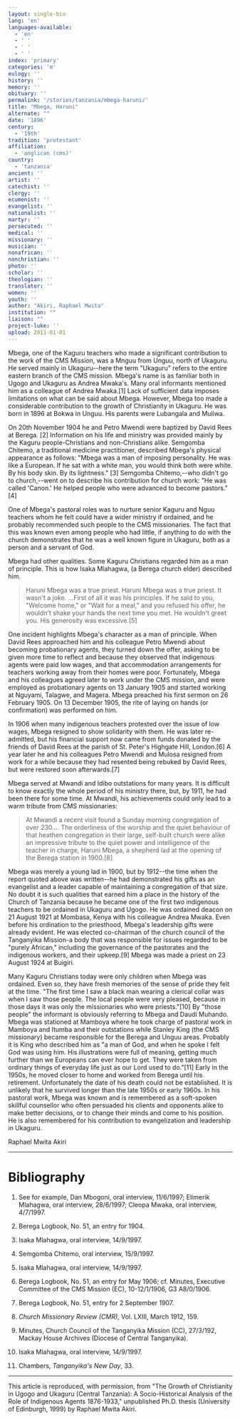```yaml
---
layout: single-bio
lang: 'en'
languages-available:
  - 'en'
  - ' '
  - ' '
  - ' '
index: 'primary'
categories: 'm'
eulogy: ''
history: ''
memory: ''
obituary: ''
permalink: '/stories/tanzania/mbega-haruni/'
title: "Mbega, Haruni"
alternate: ""
date: '1896'
century:
  - '19th'
tradition: 'protestant'
affiliation:
  - 'anglican (cms)'
country:
  - 'tanzania'
ancient: ''
artist: ''
catechist: ''
clergy: ''
ecumenist: ''
evangelist: ''
nationalist: ''
martyr: ''
persecuted: ''
medical: ''
missionary: ''
musician: ''
nonafrican: ''
nonchristian: ''
photo: ''
scholar: ''
theologian: ''
translator: ''
women: ''
youth: ''
author: "Akiri, Raphael Mwita"
institution: ""
liaison: ""
project-luke: ''
upload: 2011-01-01
---
```




Mbega, one of the Kaguru teachers who made a significant contribution to the work of the CMS Mission, was a Mnguu from Unguu, north of Ukaguru.  He served mainly in Ukaguru--here the term "Ukaguru" refers to the entire eastern branch of the CMS mission. Mbega's name is as familiar both in Ugogo and Ukaguru as Andrea Mwaka's. Many oral informants mentioned him as a colleague of Andrea Mwaka.[1]  Lack of sufficient data imposes limitations on what can be said about Mbega. However, Mbega too made a considerable contribution to the growth of Christianity in Ukaguru. He was born in 1896 at Bokwa in Unguu. His parents were Lubangala and Muliwa.

On 20th November 1904 he and Petro Mwendi were baptized by David Rees at Berega. [2] Information on his life and ministry was provided mainly by the Kaguru people-Christians and non-Christians alike. Semgomba Chitemo, a traditional medicine practitioner, described Mbega's physical appearance as follows: "Mbega was a man of imposing personality. He was like a European. If he sat with a white man, you would think both were white. By his body skin. By its lightness." [3] Semgomba Chitemo,--who didn't go to church,--went on to describe his contribution for church work: "He was called 'Canon.' He helped people who were advanced to become pastors." [4]

One of Mbega's pastoral roles was to nurture senior Kaguru and Nguu teachers whom he felt could have a wider ministry if ordained, and he probably recommended such people to the CMS missionaries. The fact that this was known even among people who had little, if anything to do with the church demonstrates that he was a well known figure in Ukaguru, both as a person and a servant of God.

Mbega had other qualities. Some Kaguru Christians regarded him as a man of principle. This is how Isaka Mlahagwa, (a Berega church elder) described him.

> Haruni Mbega was a true priest. Haruni Mbega was a true priest. It wasn't a joke. …First of all it was his principles. If he said to you, "Welcome home," or "Wait for a meal," and you refused his offer, he wouldn't shake your hands the next time you met. He wouldn't greet you. His generosity was excessive.[5]
> 

One incident highlights Mbega's character as a man of principle. When David Rees approached him and his colleague Petro Mwendi about becoming probationary agents, they turned down the offer, asking to be given more time to reflect and because they observed that indigenous agents were paid low wages, and that accommodation arrangements for teachers working away from their homes were poor. Fortunately, Mbega and his colleagues agreed later to work under the CMS mission, and were employed as probationary agents on 13 January 1905 and started working at Nguyami, Talagwe, and Magera. Mbega preached his first sermon on 26 February 1905. On 13 December 1905, the rite of laying on hands (or confirmation) was performed on him.

In 1906 when many indigenous teachers protested over the issue of low wages, Mbega resigned to show solidarity with them. He was later re-admitted, but his financial support now came from funds donated by the friends of David Rees at the parish of St. Peter's Highgate Hill, London.[6]  A year later he and his colleagues Petro Mwendi and Mulosa resigned from work for a while because they had resented being rebuked by David Rees, but were restored soon afterwards.[7]

Mbega served at Mwandi and Idibo outstations for many years. It is difficult to know exactly the whole period of his ministry there, but, by 1911, he had been there for some time. At Mwandi, his achievements could only lead to a warm tribute from CMS missionaries:

> At Mwandi a recent visit found a Sunday morning congregation of over 230…. The orderliness of the worship and the quiet behaviour of that heathen congregation in their large, self-built church were alike an impressive tribute to the quiet power and intelligence of the teacher in charge, Haruni Mbega, a shepherd lad at the opening of the Berega station in 1900.[8]
> 

Mbega was merely a young lad in 1900, but by 1912--the time when the report quoted above was written--he had demonstrated his gifts as an evangelist and a leader capable of maintaining a congregation of that size. No doubt it is such qualities that earned him a place in the history of the Church of Tanzania because he became one of the first two indigenous teachers to be ordained in Ukaguru and Ugogo. He was ordained deacon on 21 August 1921 at Mombasa, Kenya with his colleague Andrea Mwaka. Even before his ordination to the priesthood, Mbega's leadership gifts were already evident. He was elected co-chairman of the church council of the Tanganyika Mission-a body that was responsible for issues regarded to be "purely African," including the governance of the pastorates and the indigenous workers, and their upkeep.[9]  Mbega was made a priest on 23 August 1924 at Buigiri.

Many Kaguru Christians today were only children when Mbega was ordained. Even so, they have fresh memories of the sense of pride they felt at the time. "The first time I saw a black man wearing a clerical collar was when I saw those people. The local people were very pleased, because in those days it was only the missionaries who were priests."[10]  By "those people" the informant is obviously referring to Mbega and Daudi Muhando. Mbega was stationed at Mamboya where he took charge of pastoral work in Mamboya and Itumba and their outstations while Stanley King (the CMS missionary) became responsible for the Berega and Unguu areas. Probably it is King who described him as "a man of God, and when he spoke I felt God was using him. His illustrations were full of meaning, getting much further than we Europeans can ever hope to get. They were taken from ordinary things of everyday life just as our Lord used to do."[11]  Early in the 1950s, he moved closer to home and worked from Berega until his retirement. Unfortunately the date of his death could not be established. It is unlikely that he survived longer than the late 1950s or early 1960s. In his pastoral work, Mbega was known and is remembered as a soft-spoken skillful counsellor who often persuaded his clients and opponents alike to make better decisions, or to change their minds and come to his position. He is also remembered for his contribution to evangelization and leadership in Ukaguru.

Raphael Mwita Akiri

---

# Bibliography

1. See for example, Dan Mbogoni, oral interview, 11/6/1997; Elimerik Mlahagwa, oral interview, 28/6/1997; Cleopa Mwaka, oral interview, 4/7/1997.

2. Berega Logbook, No. 51, an entry for 1904.

3. Isaka Mlahagwa, oral interview, 14/9/1997.

4. Semgomba Chitemo, oral interview, 15/9/1997.

5. Isaka Mlahagwa, oral interview, 14/9/1997.

6. Berega Logbook, No. 51, an entry for May 1906; cf. Minutes, Executive Committee of the CMS Mission (EC), 10-12/1/1906, G3 A8/0/1906.

7. Berega Logbook, No. 51, entry for 2 September 1907.

8. *Church Missionary Review (CMR)*, Vol. LXIII, March 1912, 159.

9. Minutes, Church Council of the Tanganyika Mission (CC), 27/3/192, Mackay House Archives (Diocese of Central Tanganyika).

10. Isaka Mlahagwa, oral interview, 14/9/1997.

11. Chambers, *Tanganyika's New Day*, 33.

---

This article is reproduced, with permission, from "The Growth of Christianity
in Ugogo and Ukaguru (Central Tanzania): A Socio-Historical Analysis of the Role of Indigenous Agents
1876-1933," unpublished Ph.D. thesis (University of Edinburgh, 1999) by Raphael Mwita Akiri.